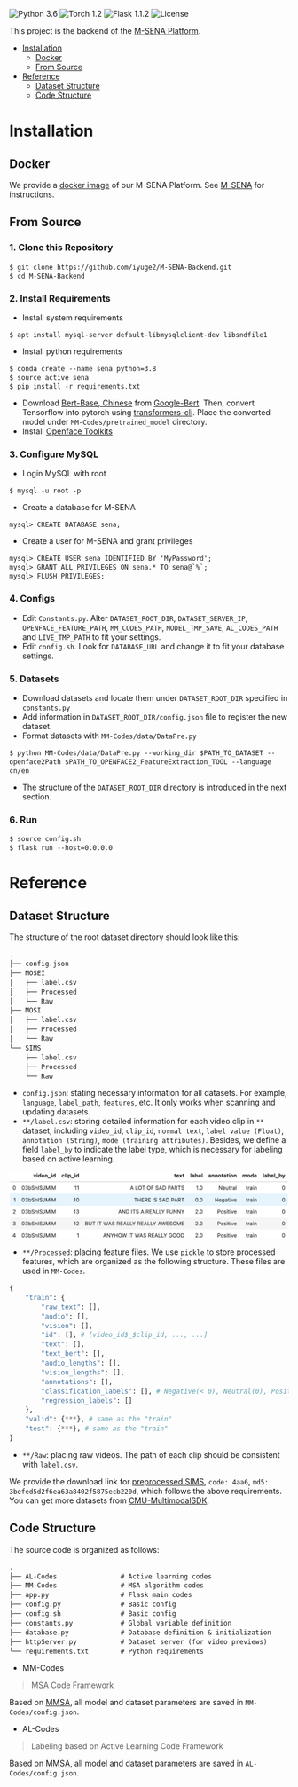 ![Python 3.6](https://img.shields.io/badge/python-3.6-green.svg)
![Torch 1.2](https://img.shields.io/badge/torch-1.2-green.svg)
![Flask 1.1.2](https://img.shields.io/badge/flask-1.1.2-green.svg)
![License](https://img.shields.io/badge/license-GPLv3-blue.svg)

This project is the backend of the [M-SENA Platform](https://github.com/thuiar/M-SENA/).

- [Installation](#installation)
  - [Docker](#docker)
  - [From Source](#from-source)
- [Reference](#reference)
  - [Dataset Structure](#dataset-structure)
  - [Code Structure](#code-structure)

# Installation

## Docker

We provide a [docker image](#) of our M-SENA Platform. See [M-SENA](https://github.com/FlameSky-S/M-SENA-frontend#docker) for instructions. 

## From Source

### 1. Clone this Repository

```shell
$ git clone https://github.com/iyuge2/M-SENA-Backend.git
$ cd M-SENA-Backend
```

### 2. Install Requirements

  - Install system requirements

  ```
  $ apt install mysql-server default-libmysqlclient-dev libsndfile1
  ```
  
  - Install python requirements

  ```
  $ conda create --name sena python=3.8
  $ source active sena
  $ pip install -r requirements.txt
  ```
    
  - Download [Bert-Base, Chinese](https://storage.googleapis.com/bert_models/2018_11_03/chinese_L-12_H-768_A-12.zip) from [Google-Bert](https://github.com/google-research/bert). Then, convert Tensorflow into pytorch using [transformers-cli](https://huggingface.co/transformers/converting_tensorflow_models.html). Place the converted model under `MM-Codes/pretrained_model` directory.  
  - Install [Openface Toolkits](https://github.com/TadasBaltrusaitis/OpenFace/wiki)

### 3. Configure MySQL

  - Login MySQL with root

  ```
  $ mysql -u root -p
  ```

  - Create a database for M-SENA

  ```
  mysql> CREATE DATABASE sena;
  ```
  
  - Create a user for M-SENA and grant privileges

  ```
  mysql> CREATE USER sena IDENTIFIED BY 'MyPassword';
  mysql> GRANT ALL PRIVILEGES ON sena.* TO sena@`%`;
  mysql> FLUSH PRIVILEGES;
  ```

### 4. Configs 

  - Edit `Constants.py`. Alter `DATASET_ROOT_DIR`, `DATASET_SERVER_IP`, `OPENFACE_FEATURE_PATH`, `MM_CODES_PATH`, `MODEL_TMP_SAVE`, `AL_CODES_PATH` and `LIVE_TMP_PATH` to fit your settings. 
  - Edit `config.sh`. Look for `DATABASE_URL` and change it to fit your database settings.

### 5. Datasets 

  - Download datasets and locate them under `DATASET_ROOT_DIR` specified in `constants.py`
  - Add information in `DATASET_ROOT_DIR/config.json` file to register the new dataset. 
  - Format datasets with `MM-Codes/data/DataPre.py`
  
  ```
  $ python MM-Codes/data/DataPre.py --working_dir $PATH_TO_DATASET --openface2Path $PATH_TO_OPENFACE2_FeatureExtraction_TOOL --language cn/en
  ```
  
  - The structure of the `DATASET_ROOT_DIR` directory is introduced in the [next](#datasets) section. 

### 6. Run

```
$ source config.sh
$ flask run --host=0.0.0.0
```

# Reference

## Dataset Structure

The structure of the root dataset directory should look like this:

```txt
.
├── config.json
├── MOSEI
│   ├── label.csv
│   ├── Processed
│   └── Raw
├── MOSI
│   ├── label.csv
│   ├── Processed
│   └── Raw
└── SIMS
    ├── label.csv
    ├── Processed
    └── Raw
```

- `config.json`: stating necessary information for all datasets. For example, `language`, `label_path`, `features`, etc. It only works when scanning and updating datasets.
- `**/label.csv`: storing detailed information for each video clip in `**` dataset, including `video_id`, `clip_id`, `normal text`, `label value (Float)`, `annotation (String)`, `mode (training attributes)`. Besides, we define a field `label_by` to indicate the label type, which is necessary for labeling based on active learning.

![dataset-Label](assets/dataset-label.png)

- `**/Processed`: placing feature files. We use `pickle` to store processed features, which are organized as the following structure. These files are used in `MM-Codes`.

```python
{
    "train": {
        "raw_text": [],
        "audio": [],
        "vision": [],
        "id": [], # [video_id$_$clip_id, ..., ...]
        "text": [],
        "text_bert": [],
        "audio_lengths": [],
        "vision_lengths": [],
        "annotations": [],
        "classification_labels": [], # Negative(< 0), Neutral(0), Positive(> 0)
        "regression_labels": []
    },
    "valid": {***}, # same as the "train"
    "test": {***}, # same as the "train"
}
```

- `**/Raw`: placing raw videos. The path of each clip should be consistent with `label.csv`.
  
We provide the download link for [preprocessed SIMS](https://pan.baidu.com/s/13Ax18SWnHRWCUJB2i8NsVw), `code: 4aa6`, `md5: 3befed5d2f6ea63a8402f5875ecb220d`, which follows the above requirements. You can get more datasets from [CMU-MultimodalSDK](http://immortal.multicomp.cs.cmu.edu/raw_datasets/processed_data/). 

## Code Structure

The source code is organized as follows: 

```txt
.
├── AL-Codes                # Active learning codes
├── MM-Codes                # MSA algorithm codes
├── app.py                  # Flask main codes
├── config.py               # Basic config
├── config.sh               # Basic config
├── constants.py            # Global variable definition
├── database.py             # Database definition & initialization
├── httpServer.py           # Dataset server (for video previews)
└── requirements.txt        # Python requirements
```

- MM-Codes

> MSA Code Framework

Based on [MMSA](https://github.com/thuiar/MMSA), all model and dataset parameters are saved in `MM-Codes/config.json`.

- AL-Codes

> Labeling based  on Active Learning Code Framework

Based on [MMSA](https://github.com/thuiar/MMSA), all model and dataset parameters are saved in `AL-Codes/config.json`.
